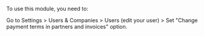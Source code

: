 To use this module, you need to:

Go to Settings \> Users & Companies \> Users (edit your user) \> Set
"Change payment terms in partners and invoices" option.
